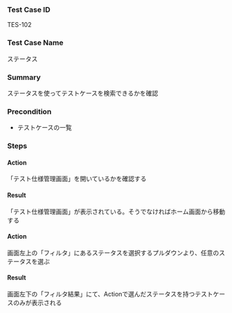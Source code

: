 ### Test Case ID
TES-102

### Test Case Name
ステータス

### Summary
ステータスを使ってテストケースを検索できるかを確認

### Precondition
* テストケースの一覧

### Steps

#### Action
「テスト仕様管理画面」を開いているかを確認する
#### Result
「テスト仕様管理画面」が表示されている。そうでなければホーム画面から移動する

#### Action
画面左上の「フィルタ」にあるステータスを選択するプルダウンより、任意のステータスを選ぶ
#### Result
画面左下の「フィルタ結果」にて、Actionで選んだステータスを持つテストケースのみが表示される
